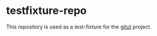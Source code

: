 testfixture-repo
================

This repository is used as a test-fixture for the [gitut](http://github.com/ToJans/gitut) project.
